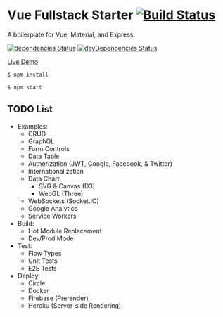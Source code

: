 # Vue Fullstack Starter [![Build Status](https://circleci.com/gh/Shyam-Chen/Vue-Fullstack-Starter.png)](https://circleci.com/gh/Shyam-Chen/Vue-Fullstack-Starter)

A boilerplate for Vue, Material, and Express.

[![dependencies Status](https://david-dm.org/Shyam-Chen/Vue-Fullstack-Starter/status.svg)](https://david-dm.org/Shyam-Chen/Vue-Fullstack-Starter)
[![devDependencies Status](https://david-dm.org/Shyam-Chen/Vue-Fullstack-Starter/dev-status.svg)](https://david-dm.org/Shyam-Chen/Vue-Fullstack-Starter?type=dev)

[Live Demo](https://vue-by-example.firebaseapp.com/)

```bash
$ npm install
```

```bash
$ npm start
```

## TODO List

* Examples:
  * CRUD
  * GraphQL
  * Form Controls
  * Data Table
  * Authorization (JWT, Google, Facebook, & Twitter)
  * Internationalization
  * Data Chart
    * SVG & Canvas (D3)
    * WebGL (Three)
  * WebSockets (Socket.IO)
  * Google Analytics
  * Service Workers
* Build:
  * Hot Module Replacement
  * Dev/Prod Mode
* Test:
  * Flow Types
  * Unit Tests
  * E2E Tests
* Deploy:
  * Circle
  * Docker
  * Firebase (Prerender)
  * Heroku (Server-side Rendering)
